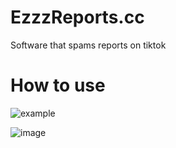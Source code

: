 # EzzzReports.cc
Software that spams reports on tiktok

# How to use
![example](https://user-images.githubusercontent.com/82312581/185389116-3cf91b4b-b07f-4173-a8a3-2f7ed581f94b.png)

![image](https://user-images.githubusercontent.com/82312581/185387182-3f815056-fd47-4539-88f1-bd1da1f3ae53.png)
